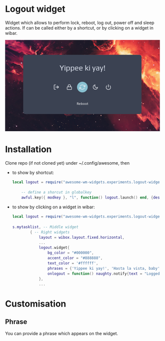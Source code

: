 # Logout widget

Widget which allows to perform lock, reboot, log out, power off and sleep actions. If can be called either by a shortcut, or by clicking on a widget in wibar.

![screenshot](./screenshot.png)

# Installation

Clone repo (if not cloned yet) under ~/.config/awesome, then

- to show by shortcut:

    ```lua
    local logout = require("awesome-wm-widgets.experiments.logout-widget.logout")

        -- define a shorcut in globalkey
        awful.key({ modkey }, "l", function() logout.launch() end, {description = "Show logout screen", group = "custom"}),
    ```

- to show by clicking on a widget in wibar:

    ```lua
    local logout = require("awesome-wm-widgets.experiments.logout-widget.logout")
    
    s.mytasklist, -- Middle widget
            { -- Right widgets
                layout = wibox.layout.fixed.horizontal,
                ...
                logout.widget{
                    bg_color = "#000000",
                    accent_color = "#888888",
                    text_color = '#ffffff',
                    phrases = {'Yippee ki yay!', 'Hasta la vista, baby', 'See you later, alligator!', 'After a while, crocodile.'},
                    onlogout = function() naughty.notify{text = "Logged out!"} end
                },
                ...
    ```

# Customisation


## Phrase

You can provide a phrase which appears on the widget. 
